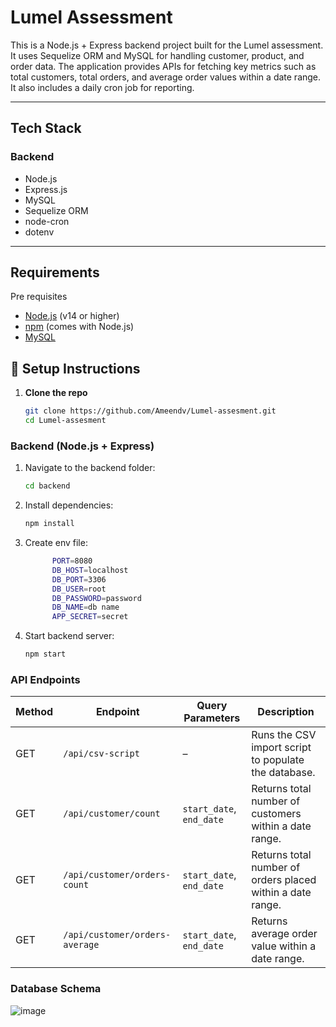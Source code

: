 # Lumel Assessment

This is a Node.js + Express backend project built for the Lumel assessment. It uses Sequelize ORM and MySQL for handling customer, product, and order data. The application provides APIs for fetching key metrics such as total customers, total orders, and average order values within a date range. It also includes a daily cron job for reporting.



---

##  Tech Stack

###  Backend
- Node.js
- Express.js
- MySQL
- Sequelize ORM
- node-cron
- dotenv

---

## Requirements

Pre requisites

- [Node.js](https://nodejs.org/en/download/) (v14 or higher)
- [npm](https://www.npmjs.com/get-npm) (comes with Node.js)
- [MySQL](https://dev.mysql.com/downloads/installer/) 


## 🔧 Setup Instructions

1. **Clone the repo**  
   ```bash
   git clone https://github.com/Ameendv/Lumel-assesment.git
   cd Lumel-assesment


###  Backend (Node.js + Express)
1. Navigate to the backend folder:
   ```bash
   cd backend
2. Install dependencies:
   ```bash
   npm install
   
3. Create env file:
   ```bash
         PORT=8080
         DB_HOST=localhost
         DB_PORT=3306
         DB_USER=root
         DB_PASSWORD=password
         DB_NAME=db name
         APP_SECRET=secret


4. Start backend server:
   ```bash
   npm start

###  API Endpoints

| Method | Endpoint                                         | Query Parameters                | Description                                                        |
|--------|--------------------------------------------------|----------------------------------|--------------------------------------------------------------------|
| GET    | `/api/csv-script`                                | –                                | Runs the CSV import script to populate the database.               |
| GET    | `/api/customer/count`                            | `start_date`, `end_date`         | Returns total number of customers within a date range.             |
| GET    | `/api/customer/orders-count`                     | `start_date`, `end_date`         | Returns total number of orders placed within a date range.         |
| GET    | `/api/customer/orders-average`                   | `start_date`, `end_date`         | Returns average order value within a date range.                   |



###  Database Schema


![image](https://github.com/user-attachments/assets/43c95108-6b14-4651-88d1-86e075d88b80)
